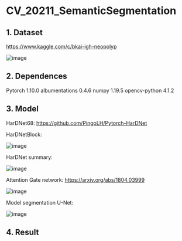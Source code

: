 # CV_20211_SemanticSegmentation

## 1. Dataset
https://www.kaggle.com/c/bkai-igh-neopolyp

![image](https://user-images.githubusercontent.com/71560376/145803482-88363add-7c08-4540-ae22-5bc6f24aef23.png)

## 2. Dependences
Pytorch 1.10.0
albumentations 0.4.6
numpy 1.19.5
opencv-python 4.1.2

## 3. Model
HarDNet68: https://github.com/PingoLH/Pytorch-HarDNet

HarDNetBlock:

![image](https://user-images.githubusercontent.com/71560376/145801983-d798da8d-ce89-4f62-a247-c2b2b4950abd.png)

HarDNet summary:

![image](https://user-images.githubusercontent.com/71560376/145802038-aa7e672e-5ea2-4060-a300-8e59385323e4.png)

Attention Gate network:
https://arxiv.org/abs/1804.03999

![image](https://user-images.githubusercontent.com/71560376/145802281-94ae3073-bda1-4b33-b303-652e61a4be01.png)

Model segmentation U-Net:

![image](https://user-images.githubusercontent.com/71560376/145802383-2ba7fdb1-0a61-47db-b360-0941b68e26f8.png)

## 4. Result




